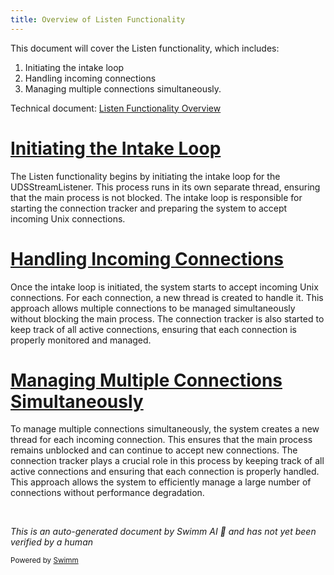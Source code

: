 ```yaml
---
title: Overview of Listen Functionality
---
```

This document will cover the Listen functionality, which includes:

1. Initiating the intake loop
2. Handling incoming connections
3. Managing multiple connections simultaneously.

Technical document: <SwmLink doc-title="Listen Functionality Overview">[Listen Functionality Overview](/.swm/listen-functionality-overview.eyf1uiaa.sw.md)</SwmLink>

# [Initiating the Intake Loop](https://app.swimm.io/repos/Z2l0aHViJTNBJTNBZGF0YWRvZy1hZ2VudCUzQSUzQVN3aW1tLURlbW8=/docs/eyf1uiaa#listen)

The Listen functionality begins by initiating the intake loop for the UDSStreamListener. This process runs in its own separate thread, ensuring that the main process is not blocked. The intake loop is responsible for starting the connection tracker and preparing the system to accept incoming Unix connections.

# [Handling Incoming Connections](https://app.swimm.io/repos/Z2l0aHViJTNBJTNBZGF0YWRvZy1hZ2VudCUzQSUzQVN3aW1tLURlbW8=/docs/eyf1uiaa#listen)

Once the intake loop is initiated, the system starts to accept incoming Unix connections. For each connection, a new thread is created to handle it. This approach allows multiple connections to be managed simultaneously without blocking the main process. The connection tracker is also started to keep track of all active connections, ensuring that each connection is properly monitored and managed.

# [Managing Multiple Connections Simultaneously](https://app.swimm.io/repos/Z2l0aHViJTNBJTNBZGF0YWRvZy1hZ2VudCUzQSUzQVN3aW1tLURlbW8=/docs/eyf1uiaa#listen)

To manage multiple connections simultaneously, the system creates a new thread for each incoming connection. This ensures that the main process remains unblocked and can continue to accept new connections. The connection tracker plays a crucial role in this process by keeping track of all active connections and ensuring that each connection is properly handled. This approach allows the system to efficiently manage a large number of connections without performance degradation.

&nbsp;

*This is an auto-generated document by Swimm AI 🌊 and has not yet been verified by a human*

<SwmMeta version="3.0.0" repo-id="Z2l0aHViJTNBJTNBZGF0YWRvZy1hZ2VudCUzQSUzQVN3aW1tLURlbW8=" repo-name="datadog-agent"><sup>Powered by [Swimm](/)</sup></SwmMeta>
